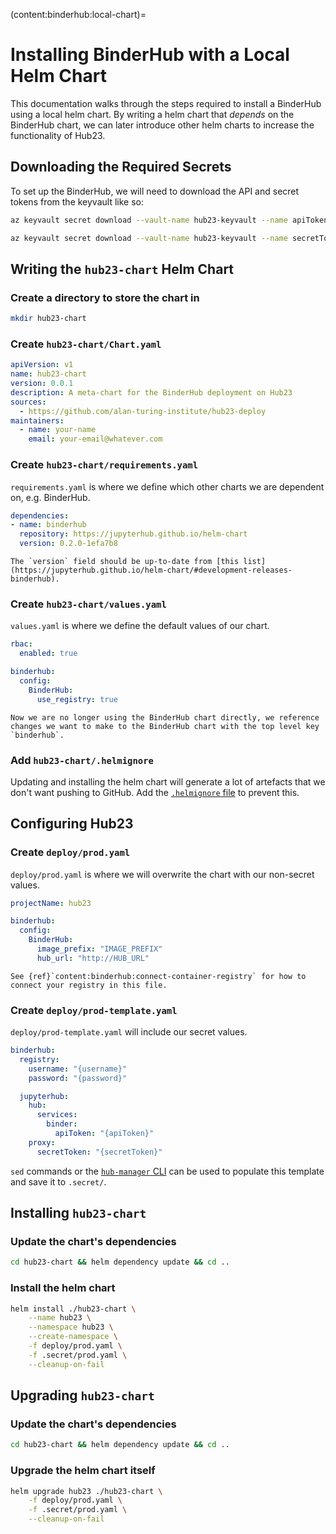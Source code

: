 (content:binderhub:local-chart)=
# Installing BinderHub with a Local Helm Chart

This documentation walks through the steps required to install a BinderHub using a local helm chart.
By writing a helm chart that _depends_ on the BinderHub chart, we can later introduce other helm charts to increase the functionality of Hub23.

## Downloading the Required Secrets

To set up the BinderHub, we will need to download the API and secret tokens from the keyvault like so:

```bash
az keyvault secret download --vault-name hub23-keyvault --name apiToken --file .secret/apiToken.txt
```

```bash
az keyvault secret download --vault-name hub23-keyvault --name secretToken --file .secret/secretToken.txt
```

## Writing the `hub23-chart` Helm Chart

### Create a directory to store the chart in

```bash
mkdir hub23-chart
```

### Create `hub23-chart/Chart.yaml`

```yaml
apiVersion: v1
name: hub23-chart
version: 0.0.1
description: A meta-chart for the BinderHub deployment on Hub23
sources:
  - https://github.com/alan-turing-institute/hub23-deploy
maintainers:
  - name: your-name
    email: your-email@whatever.com
```

### Create `hub23-chart/requirements.yaml`

`requirements.yaml` is where we define which other charts we are dependent on, e.g. BinderHub.

```yaml
dependencies:
- name: binderhub
  repository: https://jupyterhub.github.io/helm-chart
  version: 0.2.0-1efa7b8
```

```{note}
The `version` field should be up-to-date from [this list](https://jupyterhub.github.io/helm-chart/#development-releases-binderhub).
```

### Create `hub23-chart/values.yaml`

`values.yaml` is where we define the default values of our chart.

```yaml
rbac:
  enabled: true

binderhub:
  config:
    BinderHub:
      use_registry: true
```

```{note}
Now we are no longer using the BinderHub chart directly, we reference changes we want to make to the BinderHub chart with the top level key `binderhub`.
```

### Add `hub23-chart/.helmignore`

Updating and installing the helm chart will generate a lot of artefacts that we don't want pushing to GitHub.
Add the [`.helmignore` file](https://github.com/helm/helm/blob/master/pkg/repo/repotest/testdata/examplechart/.helmignore) to prevent this.

## Configuring Hub23

### Create `deploy/prod.yaml`

`deploy/prod.yaml` is where we will overwrite the chart with our non-secret values.

```yaml
projectName: hub23

binderhub:
  config:
    BinderHub:
      image_prefix: "IMAGE_PREFIX"
      hub_url: "http://HUB_URL"
```

```{note}
See {ref}`content:binderhub:connect-container-registry` for how to connect your registry in this file.
```

### Create `deploy/prod-template.yaml`

`deploy/prod-template.yaml` will include our secret values.

```yaml
binderhub:
  registry:
    username: "{username}"
    password: "{password}"

  jupyterhub:
    hub:
      services:
        binder:
          apiToken: "{apiToken}"
    proxy:
      secretToken: "{secretToken}"
```

`sed` commands or the [`hub-manager` CLI](https://github.com/alan-turing-institute/hub23-deploy/blob/master/cli-tool/hub_manager/README.md) can be used to populate this template and save it to `.secret/`.

## Installing `hub23-chart`

### Update the chart's dependencies

```bash
cd hub23-chart && helm dependency update && cd ..
```

### Install the helm chart

```bash
helm install ./hub23-chart \
    --name hub23 \
    --namespace hub23 \
    --create-namespace \
    -f deploy/prod.yaml \
    -f .secret/prod.yaml \
    --cleanup-on-fail
```

## Upgrading `hub23-chart`

### Update the chart's dependencies

```bash
cd hub23-chart && helm dependency update && cd ..
```

### Upgrade the helm chart itself

```bash
helm upgrade hub23 ./hub23-chart \
    -f deploy/prod.yaml \
    -f .secret/prod.yaml \
    --cleanup-on-fail
```
